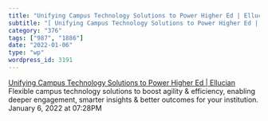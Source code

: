 ```yaml
---
title: "Unifying Campus Technology Solutions to Power Higher Ed | Ellucian"
subtitle: "[ Unifying Campus Technology Solutions to Power Higher Ed | Ellucian](https://www.ellucian.com/)"
category: "376"
tags: ["987", "1886"]
date: "2022-01-06"
type: "wp"
wordpress_id: 3191
---
```

[ Unifying Campus Technology Solutions to Power Higher Ed | Ellucian](https://www.ellucian.com/)
 Flexible campus technology solutions to boost agility & efficiency, enabling deeper engagement, smarter insights & better outcomes for your institution.
January 6, 2022 at 07:28PM